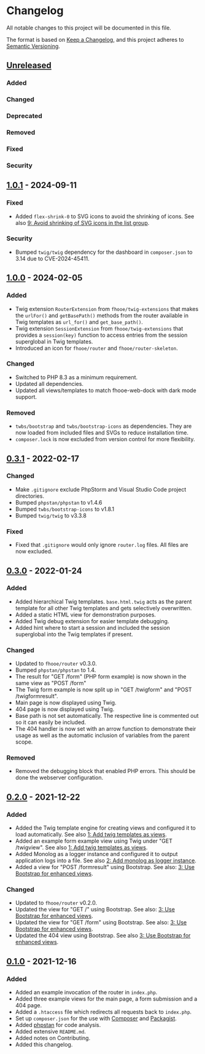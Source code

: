 # Changelog

All notable changes to this project will be documented in this file.

The format is based on [Keep a Changelog](https://keepachangelog.com/en/1.1.0/),
and this project adheres to [Semantic Versioning](https://semver.org/spec/v2.0.0.html).

## [Unreleased]

### Added

### Changed

### Deprecated

### Removed

### Fixed

### Security

## [1.0.1] - 2024-09-11

### Fixed

- Added `flex-shrink-0` to SVG icons to avoid the shrinking of icons. See
  also [9: Avoid shrinking of SVG icons in the list group](https://github.com/Digital-Media/fhooe-router-skeleton/issues/9).

### Security

- Bumped `twig/twig` dependency for the dashboard in `composer.json` to 3.14 due to CVE-2024-45411.

## [1.0.0] - 2024-02-05

### Added

- Twig extension `RouterExtension` from `fhooe/twig-extensions` that makes the `urlFor()` and `getBasePath()` methods
  from the router available in Twig templates as `url_for()` and `get_base_path()`.
- Twig extension `SessionExtension` from `fhooe/twig-extensions` that provides a `session(key)` function to access
  entries from the session superglobal in Twig templates.
- Introduced an icon for `fhooe/router` and `fhooe/router-skeleton`.

### Changed

- Switched to PHP 8.3 as a minimum requirement.
- Updated all dependencies.
- Updated all views/templates to match fhooe-web-dock with dark mode support.

### Removed

- `twbs/bootstrap` and `twbs/bootstrap-icons` as dependencies. They are now loaded from included files and SVGs to
  reduce installation time.
- `composer.lock` is now excluded from version control for more flexibility.

## [0.3.1] - 2022-02-17

### Changed

- Make `.gitignore` exclude PhpStorm and Visual Studio Code project directories.
- Bumped `phpstan/phpstan` to v1.4.6
- Bumped `twbs/bootstrap-icons` to v1.8.1
- Bumped `twig/twig` to v3.3.8

### Fixed

- Fixed that `.gitignore` would only ignore `router.log` files. All files are now excluded.

## [0.3.0] - 2022-01-24

### Added

- Added hierarchical Twig templates. `base.html.twig` acts as the parent template for all other Twig templates and gets
  selectively overwritten.
- Added a static HTML view for demonstration purposes.
- Added Twig debug extension for easier template debugging.
- Added hint where to start a session and included the session superglobal into the Twig templates if present.

### Changed

- Updated to `fhooe/router` v0.3.0.
- Bumped `phpstan/phpstan` to 1.4.
- The result for "GET /form" (PHP form example) is now shown in the same view as "POST /form"
- The Twig form example is now split up in "GET /twigform" and "POST /twigformresult".
- Main page is now displayed using Twig.
- 404 page is now displayed using Twig.
- Base path is not set automatically. The respective line is commented out so it can easily be included.
- The 404 handler is now set with an arrow function to demonstrate their usage as well as the automatic inclusion of
  variables from the parent scope.

### Removed

- Removed the debugging block that enabled PHP errors. This should be done the webserver configuration.

## [0.2.0] - 2021-12-22

### Added

- Added the Twig template engine for creating views and configured it to load automatically. See
  also [1: Add twig templates as views](https://github.com/Digital-Media/fhooe-router-skeleton/issues/1).
- Added an example form example view using Twig under "GET /twigview". See
  also [1: Add twig templates as views](https://github.com/Digital-Media/fhooe-router-skeleton/issues/1).
- Added Monolog as a logger instance and configured it to output application logs into a file. See
  also [2: Add monolog as logger instance](https://github.com/Digital-Media/fhooe-router-skeleton/issues/2).
- Added a view for "POST /formresult" using Bootstrap. See
  also: [3: Use Bootstrap for enhanced views](https://github.com/Digital-Media/fhooe-router-skeleton/issues/3).

### Changed

- Updated to `fhooe/router` v0.2.0.
- Updated the view for "GET /" using Bootstrap. See
  also: [3: Use Bootstrap for enhanced views](https://github.com/Digital-Media/fhooe-router-skeleton/issues/3).
- Updated the view for "GET /form" using Bootstrap. See
  also: [3: Use Bootstrap for enhanced views](https://github.com/Digital-Media/fhooe-router-skeleton/issues/3).
- Updated the 404 view using Bootstrap. See
  also [3: Use Bootstrap for enhanced views](https://github.com/Digital-Media/fhooe-router-skeleton/issues/3).

## [0.1.0] - 2021-12-16

### Added

- Added an example invocation of the router in `index.php`.
- Added three example views for the main page, a form submission and a 404 page.
- Added a `.htaccess` file which redirects all requests back to `index.php`.
- Set up `composer.json` for the use with [Composer](https://getcomposer.org/) and [Packagist](https://packagist.org/).
- Added [phpstan](https://packagist.org/packages/phpstan/phpstan) for code analysis.
- Added extensive `README.md`.
- Added notes on Contributing.
- Added this changelog.

[Unreleased]: https://github.com/Digital-Media/fhooe-router-skeleton/compare/v1.0.1...HEAD

[1.0.1]: https://github.com/Digital-Media/fhooe-router-skeleton/compare/v1.0.0...v1.0.1

[1.0.0]: https://github.com/Digital-Media/fhooe-router-skeleton/compare/v0.3.1...v1.0.0

[0.3.1]: https://github.com/Digital-Media/fhooe-router-skeleton/compare/v0.3.0...v0.3.1

[0.3.0]: https://github.com/Digital-Media/fhooe-router-skeleton/compare/v0.2.0...v0.3.0

[0.2.0]: https://github.com/Digital-Media/fhooe-router-skeleton/compare/v0.1.0...v0.2.0

[0.1.0]: https://github.com/Digital-Media/fhooe-router-skeleton/releases/tag/v0.1.0
